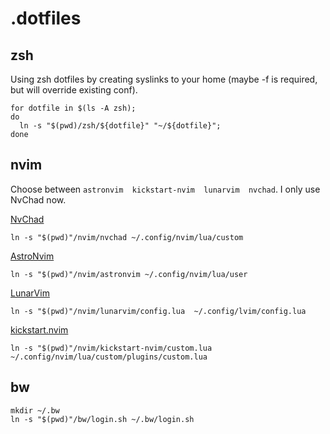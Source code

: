 # .dotfiles

## zsh

Using zsh dotfiles by creating syslinks to your home (maybe -f is required, but will override existing conf).
```shell
for dotfile in $(ls -A zsh); 
do
  ln -s "$(pwd)/zsh/${dotfile}" "~/${dotfile}"; 
done
```
## nvim

Choose between `astronvim  kickstart-nvim  lunarvim  nvchad`. I only use NvChad now.

[NvChad](https://github.com/NvChad/NvChad)
```shell
ln -s "$(pwd)"/nvim/nvchad ~/.config/nvim/lua/custom
```

[AstroNvim](https://github.com/AstroNvim/AstroNvim)
```shell
ln -s "$(pwd)"/nvim/astronvim ~/.config/nvim/lua/user
```

[LunarVim](https://github.com/LunarVim/LunarVim)
```shell
ln -s "$(pwd)"/nvim/lunarvim/config.lua  ~/.config/lvim/config.lua
```

[kickstart.nvim](https://github.com/nvim-lua/kickstart.nvim)
```shell
ln -s "$(pwd)"/nvim/kickstart-nvim/custom.lua ~/.config/nvim/lua/custom/plugins/custom.lua
```

## bw
```shell
mkdir ~/.bw
ln -s "$(pwd)"/bw/login.sh ~/.bw/login.sh
```
